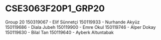 # CSE3063F20P1_GRP20

Group 20
150319067 - Elif Sünnetçi
150119933 - Nurhande Akyüz
150119686 - Diala Jubeh
150119900 - Emre Okul
150119746 - Alper Dokay
150119630 - Bilal Tan
150119640 - Ayberk Altuntabak
